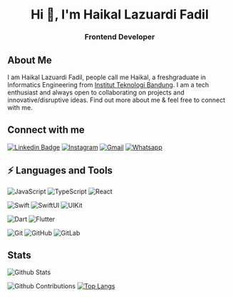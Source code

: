 <h1 align="center">Hi 👋, I'm Haikal Lazuardi Fadil</h1>
<h3 align="center">Frontend Developer</h3>

## About Me

I am Haikal Lazuardi Fadil, people call me Haikal, a freshgraduate in Informatics Engineering from [Institut Teknologi Bandung](https://www.itb.ac.id/). I am a tech enthusiast and always open to collaborating on projects and innovative/disruptive ideas. Find out more about me & feel free to connect with me.

<!-- - 🌱 I’m currently learning **Mobile & Frontend Web Development**

- 📫 Reach me **haikallzrd@gmail.com** -->

## Connect with me

[![Linkedin Badge](https://img.shields.io/badge/-Haikal%20Lazuardi-blue?style=flat-square&logo=Linkedin&logoColor=white&link=https://www.linkedin.com/in/haikal-lazuardi/)](https://www.linkedin.com/in/haikal-lazuardi/)
[![Instagram](https://img.shields.io/badge/-haikallazuardifadil-purple?style=flat-square&logo=instagram&logoColor=white&link=https://instagram.com/haikallazuardifadil)](https://instagram.com/haikallazuardifadil)
[![Gmail](https://img.shields.io/badge/-haikallzrd@gmail.com-c14438?style=flat-square&logo=Gmail&logoColor=white&link=mailto:haikallzrd@gmail.com)](mailto:haikallzrd@gmail.com)
[![Whatsapp](https://img.shields.io/badge/-6281219083250-25D366?style=flat-square&logo=whatsapp&logoColor=white&link=https://wa.me/6281219083250)](https://wa.me/6281219083250)

## ⚡ Languages and Tools

![JavaScript](https://img.shields.io/badge/-JavaScript-black?style=flat-square&logo=javascript)
![TypeScript](https://img.shields.io/badge/-TypeScript-000000?style=flat-square&logo=typescript)
![React](https://img.shields.io/badge/-React-black?style=flat-square&logo=react)

![Swift](https://img.shields.io/badge/-Swift-181717?style=flat-square&logo=swift)
![SwiftUI](https://img.shields.io/badge/-SwiftUI-000000?style=flat-square&logo=swift&logoColor=blue&textColor=black)
![UIKit](https://img.shields.io/badge/-UIKit-000000?style=flat-square&logo=swift&logoColor=orange)

![Dart](https://img.shields.io/badge/Dart-0175C2?style=flat-square&logo=dart&logoColor=white)
![Flutter](https://img.shields.io/badge/Flutter-02569B?style=flat-square&logo=flutter&logoColor=white)

<!-- ![React Native](https://img.shields.io/badge/React_Native-20232A?style=flat-square&logo=react&logoColor=61DAFB) -->

![Git](https://img.shields.io/badge/-Git-181717?style=flat-square&logo=git)
![GitHub](https://img.shields.io/badge/-GitHub-181717?style=flat-square&logo=github)
![GitLab](https://img.shields.io/badge/-GitLab-FCA121?style=flat-square&logo=gitlab)

## Stats

![Github Stats](https://github-readme-stats-sigma-five.vercel.app/api?username=haikallf&count_private=true&show_icons=true&include_all_commits=true)

![Github Contributions](https://github-readme-streak-stats.herokuapp.com/?user=haikallf&)
[![Top Langs](https://github-readme-stats-sigma-five.vercel.app/api/top-langs/?username=haikallf&langs_count=10&layout=compact)](https://github.com/anuraghazra/github-readme-stats)

<!-- ## Workspace Specs

![VGA](https://img.shields.io/badge/VGA-RTX_3080_Ti-76B900?style=flat-square&logo=nvidia&logoColor=white)
![CPU](https://img.shields.io/badge/CPU-Core_i7_13700KF-0071C5?style=flat-square&logo=intel&logoColor=white)
![RAM](https://img.shields.io/badge/RAM-32GB_DDR5-593D88?style=flat-square&logoColor=white)
![Storage](<https://img.shields.io/badge/Storage-1TB(SSD)_+_1TB(M.2_NVME)_|_(2TB)-2391E6?style=flat-square&logoColor=white>)
![Monitor1](https://img.shields.io/badge/Monitor_1-LG_27GP850-CA4245?style=flat-square&logo=aoc&logoColor=white)
![Monitor2](https://img.shields.io/badge/Monitor_2-AOC_24G2Z-CA4245?style=flat-square&logoColor=white) -->

<!-- ![Github Streaks](https://github-readme-stats.vercel.app/api?username=haikallf&show_icons=true&locale=en&langs_count=10) -->

<!-- <p>&nbsp;<img align="center" src="https://github-readme-stats.vercel.app/api?username=haikallf&show_icons=true&locale=en&langs_count=10" alt="haikallf" /></p> -->
<!-- <p><img align="center" src="https://github-readme-streak-stats.herokuapp.com/?user=haikallf&" alt="haikallf" /></p> -->
